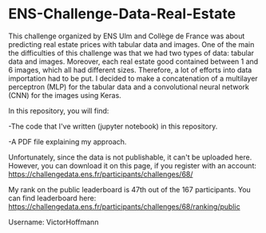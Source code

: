 # ENS-Challenge-Data-Real-Estate
This challenge organized by ENS Ulm and Collège de France was about predicting real estate prices with tabular data and images.
One of the main the difficulties of this challenge was that we had two types of data: tabular data and images. Moreover, each real estate good contained between 1 and 6 images, which all had different sizes. Therefore, a lot of efforts into data importation had to be put. I decided to make a concatenation of a multilayer perceptron (MLP) for the tabular data and a convolutional neural network (CNN) for the images using Keras. 

In this repository, you will find: 

-The code that I've written (jupyter notebook) in this repository. 

-A PDF file explaining my approach.

Unfortunately, since the data is not publishable, it can't be uploaded here. However, you can download it on this page, if you register with an account: 
https://challengedata.ens.fr/participants/challenges/68/

My rank on the public leaderboard is 47th out of the 167 participants. You can find leaderboard here: https://challengedata.ens.fr/participants/challenges/68/ranking/public

Username: VictorHoffmann

